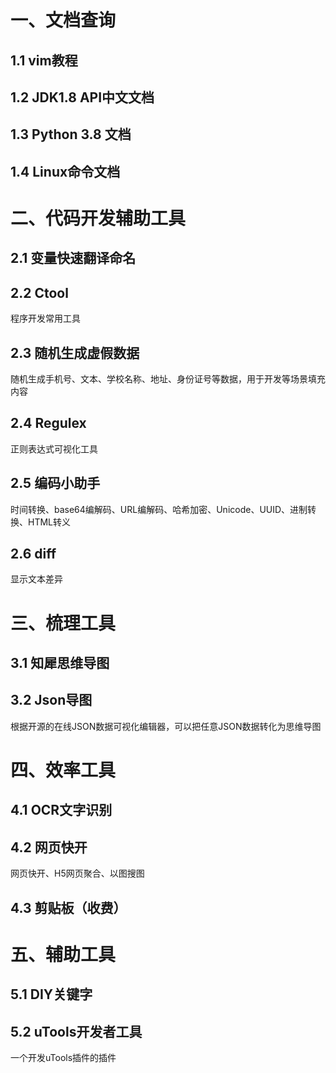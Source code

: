 # 一、文档查询

## 1.1 vim教程

## 1.2 JDK1.8 API中文文档

## 1.3 Python 3.8 文档

## 1.4 Linux命令文档

# 二、代码开发辅助工具

## 2.1 变量快速翻译命名

## 2.2 Ctool

程序开发常用工具

## 2.3 随机生成虚假数据

随机生成手机号、文本、学校名称、地址、身份证号等数据，用于开发等场景填充内容

## 2.4 Regulex

正则表达式可视化工具

## 2.5 编码小助手

时间转换、base64编解码、URL编解码、哈希加密、Unicode、UUID、进制转换、HTML转义

## 2.6 diff

显示文本差异

# 三、梳理工具

## 3.1 知犀思维导图

## 3.2 Json导图

根据开源的在线JSON数据可视化编辑器，可以把任意JSON数据转化为思维导图

# 四、效率工具

## 4.1 OCR文字识别

## 4.2 网页快开

网页快开、H5网页聚合、以图搜图

## 4.3 剪贴板（收费）

# 五、辅助工具

## 5.1 DIY关键字

## 5.2 uTools开发者工具

一个开发uTools插件的插件





